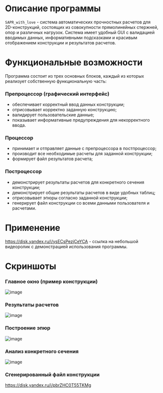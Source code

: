 # Описание программы
`SAPR_with_love` - система автоматических прочностных расчетов для 2D-конструкций, 
состоящих из совокупности прямолинейных стержней, опор и различных нагрузок.
Система имеет удобный GUI с валидацией вводимых данных, информативными подсказками
и красивым отображением конструкции и результатов расчетов.

# Функциональные возможности
Программа состоит из трех основных блоков, каждый из которых реализует собственную
функциональную часть:
### Препроцессор (графический интерфейс)
* обеспечивает корректный ввод данных конструкции;
* отрисовывает корректно заданную конструкцию;
* валидирует пользовательские данные;
* показывает информативные предупреждения для некорректного ввода.

### Процессор
* принимает и отправляет данные с препроцессора в постпроцессор;
* производит все необходимые расчеты для заданной конструкции;
* формирует файл результатов расчета;

### Построцессор
* демонстрирует результаты расчетов для конкретного сечения конструкции;
* демонстрирует общие результаты расчетов в виде удобных таблиц;
* отрисовывает эпюры согласно заданной конструкции;
* генерирует файл конструкции со всеми данными пользователя и расчетами.

# Применение
https://disk.yandex.ru/i/ysECsPezjCeYCA - ссылка на небольшой видеоролик с демонстрацией использования программы.

# Скриншоты
### Главное окно (пример конструкции)
![image](https://github.com/user-attachments/assets/1c97b6a4-8cb7-46c3-ac95-0e04448c0842)
### Результаты расчетов
![image](https://github.com/user-attachments/assets/5969ae69-5847-4438-a87b-6c91698ba3c4)
### Построение эпюр
![image](https://github.com/user-attachments/assets/4c261e56-dc80-415d-bd15-2de6f660acf8)
### Анализ конкретного сечения
![image](https://github.com/user-attachments/assets/7b158399-ac9a-4ddc-879e-f8d2a15cfd52)
### Сгенерированный файл конструкции
https://disk.yandex.ru/i/pbrZHC0T55TKMg

